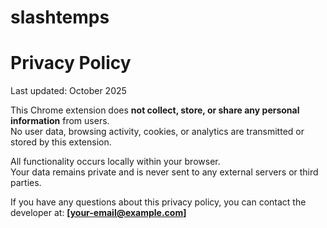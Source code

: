 # slashtemps 

# Privacy Policy

Last updated: October 2025

This Chrome extension does **not collect, store, or share any personal information** from users.  
No user data, browsing activity, cookies, or analytics are transmitted or stored by this extension.

All functionality occurs locally within your browser.  
Your data remains private and is never sent to any external servers or third parties.

If you have any questions about this privacy policy, you can contact the developer at:
**[your-email@example.com]**
